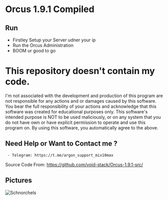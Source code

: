 # Orcus 1.9.1 Compiled
     
## Run
- Firstley Setup your Server udner your ip
- Run the Orcus Administration 
- BOOM ur good to go


# This repository doesn't contain my code.
I'm not associated with the development and production of this program are not responsible for any actions and or damages caused by this software. You bear the full responsibility of your actions and acknowledge that this software was created for educational purposes only. This software's intended purpose is NOT to be used maliciously, or on any system that you do not have own or have explicit permission to operate and use this program on. By using this software, you automatically agree to the above.

## Need Help or Want to Contact me ?
     - Telegram: https://t.me/argon_support_mix10max
Source Code From: https://github.com/void-stack/Orcus-1.9.1-src/
## Pictures

![Schnorchels](https://cdn.discordapp.com/attachments/1167545918309023815/1178051697386455170/Screenshot_2023-11-25_201640.png)

